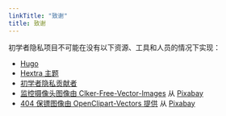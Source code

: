 ```yaml
---
linkTitle: "致谢"
title: 致谢
---
```

初学者隐私项目不可能在没有以下资源、工具和人员的情况下实现：
- [Hugo](https://gohugo.io/)
- [Hextra 主题](https://github.com/imfing/hextra/)
- [初学者隐私贡献者](https://github.com/beginnerprivacy/beginnerprivacy.github.io/graphs/contributors)
- [监控摄像头图像由 Clker-Free-Vector-Images](https://pixabay.com/users/clker-free-vector-images-3736/?utm_source=link-attribution&utm_medium=referral&utm_campaign=image&utm_content=295146) 从 [Pixabay](https://pixabay.com//?utm_source=link-attribution&utm_medium=referral&utm_campaign=image&utm_content=295146)
- [404 保镖图像由 OpenClipart-Vectors 提供](https://pixabay.com/users/openclipart-vectors-30363/?utm_source=link-attribution&utm_medium=referral&utm_campaign=image&utm_content=145447) 从 [Pixabay](https://pixabay.com//?utm_source=link-attribution&utm_medium=referral&utm_campaign=image&utm_content=145447)